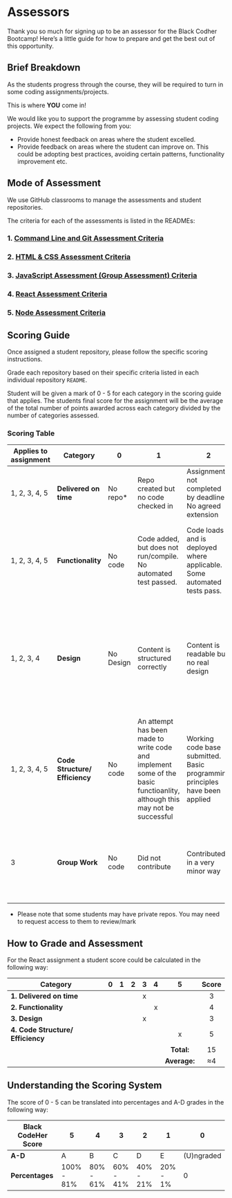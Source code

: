 # Assessors

Thank you so much for signing up to be an assessor for the Black Codher Bootcamp! Here’s a little guide for how to prepare and get the best out of this opportunity.

## Brief Breakdown

As the students progress through the course, they will be required to turn in some coding assignments/projects.

This is where **YOU** come in!

We would like you to support the programme by assessing student coding projects. We expect the following from you:

- Provide honest feedback on areas where the student excelled.
- Provide feedback on areas where the student can improve on. This could be adopting best practices, avoiding certain patterns, functionality improvement etc.

## Mode of Assessment

We use GitHub classrooms to manage the assessments and student repositories. 

The criteria for each of the assessments is listed in the READMEs:

### 1. [Command Line and Git Assessment Criteria](https://github.com/blackcodherbootcamp-assessments/unit01-assessment-git)
### 2. [HTML & CSS Assessment Criteria](https://github.com/blackcodherbootcamp-assessments/unit02-assessment-html-css)
### 3. [JavaScript Assessment (Group Assessment) Criteria](https://github.com/blackcodherbootcamp-assessments/unit03-assessment-javascript)
### 4. [React Assessment Criteria](https://github.com/blackcodherbootcamp-assessments/unit04-assessment-react)
### 5. [Node Assessment Criteria](https://github.com/blackcodherbootcamp-assessments/unit05-assessment-node)

## Scoring Guide

Once assigned a student repository, please follow the specific scoring instructions. 

Grade each repository based on their specific criteria listed in each individual repository `README`.

Student will be given a mark of 0 - 5 for each category in the scoring guide that applies. The students final score for the assignment will be the average of the total number of points awarded across each category divided by the number of categories assessed.

### Scoring Table

|Applies to assignment | Category  | 0 | 1 | 2 | 3 | 4 | 5 |
| --| --        |-- |-- |-- |--|--|--|
| 1, 2, 3, 4, 5  | __Delivered on time__ | No repo*  | Repo created but no code checked in | Assignment not completed by deadline. No agreed extension | Assignment not completed. Agreed extension | Assignment completed. Agreed extension | Assignment completed before deadline |
| 1, 2, 3, 4, 5  | __Functionality__ | No code | Code added, but does not run/compile. No automated test passed. | Code loads and is deployed where applicable. Some automated tests pass. | Deployed code has good functionality and has met most of the criteria. All automated test pass | Deployed code meets all of the required functionality. All automated test pass | Deployed code is excellent and has implemented functionality above and beyond required criteria. All automated test pass|
| 1, 2, 3, 4  | __Design__ | No Design | Content is structured correctly | Content is readable but no real design  | Design effort has been made. Pages are responsive on both mobile and desktop. Site has sense of purpose and structure | Original artwork or design included. Design has clear purpose. Includes ways for user to interact | Original design, has complex elements. artwork supports the content. Fully responsive. [Accessibility has been considered](https://www.w3.org/WAI/standards-guidelines/wcag/glance/), e.g. font size, contrasting foreground/background, keyboard operability |
| 1, 2, 3, 4, 5  | __Code Structure/  Efficiency__ | No code | An attempt has been made to write code and implement some of the basic functioanlity, although this may not be successful | Working code base submitted. Basic programming principles have been applied | Modular code has been written. Code is organised |  Code demonstrates a range of appropriate language constructs including good modular structures | A wide range of appropriate language constructs and best practice has been followed. Code is clean and easily understandable|
| 3  |__Group Work__ | No code | Did not contribute| Contributed in a very minor way | Contributed to the team, committed once or referenced in a commit|Contributed well to the team, committed more than once or referenced in multiple commits | Contributed greatly to the team, often the main committer for the repo | 

* Please note that some students may have private repos. You may need to request access to them to review/mark

## How to Grade and Assessment

For the React assignment a student score could be calculated in the following way:

| Category  | 0 | 1 | 2 | 3 | 4 | 5 | Score |
| --        |:--:|:--:|:--:|:--:|:--:|:--:|:--:|
| __1. Delivered on time__ | | | |x|||3|
| __2. Functionality__ | | | ||x||4|
| __3. Design__ | | | |x|||3|
| __4. Code Structure/  Efficiency__ | | | |||x|5|
| | | | |||__Total:__ |15|
| | | | |||__Average:__ |≈4 |

## Understanding the Scoring System

The score of 0 - 5 can be translated into percentages and A-D grades in the following way:

| __Black CodeHer Score__ | 5 | 4 | 3 | 2 | 1 | 0 |
| --        |-- |-- |-- |--|--|--|
| __A-D__  | A | B | C | D | E | (U)ngraded |
|__Percentages__|100% - 81%|80% - 61%|60% - 41%|40% - 21%|20% - 1%|0|

